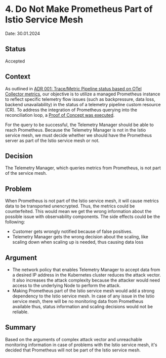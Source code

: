 # 4. Do Not Make Prometheus Part of Istio Service Mesh

Date: 30.01.2024

## Status

Accepted

## Context

As outlined in [ADR 001: Trace/Metric Pipeline status based on OTel Collector metrics](./001-otel-collector-metric-based-pipeline-status.md), our objective is to utilize a managed Prometheus instance to reflect specific telemetry flow issues (such as backpressure, data loss, backend unavailability) in the status of a telemetry pipeline custom resource (CR).
To address the integration of Prometheus querying into the reconciliation loop, a [Proof of Concept was executed](./003-integrate-prometheus-with-telemetry-manager-using-alerting.md).

For the query to be successful, the Telemetry Manager should be able to reach Prometheus. Because the Telemetry Manager is not in the Istio service mesh, we must decide whether we should have the Prometheus server as part of the Istio service mesh or not.

## Decision

The Telemetry Manager, which queries metrics from Prometheus, is not part of the service mesh.

## Problem

When Prometheus is not part of the Istio service mesh, it will cause metrics data to be transported unencrypted. Thus, the metrics could be counterfeited. This would mean we get the wrong information about the possible issue with observability components. The side effects could be the following:

- Customer gets wrongly notified because of false positives.
- Telemetry Manager gets the wrong decision about the scaling, like scaling down when scaling up is needed, thus causing data loss

## Argument

- The network policy that enables Telemetry Manager to accept data from a desired IP address in the Kubernetes cluster reduces the attack vector. It also increases the attack complexity because the attacker would need access to the underlying Node to perform the attack.
- Making Prometheus part of the Istio service mesh would add a strong dependency to the Istio service mesh. In case of any issue in the Istio service mesh, there will be no monitoring data from Prometheus available thus, status information and scaling decisions would not be reliable.

## Summary

Based on the arguments of complex attack vector and unreachable monitoring information in case of problems with the Istio service mesh, it's decided that Prometheus will not be part of the Istio service mesh.
